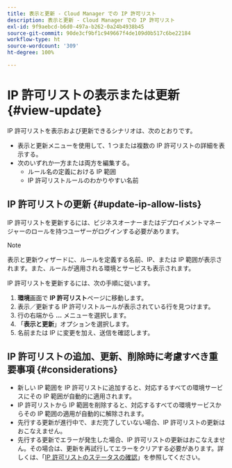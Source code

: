 ```yaml
---
title: 表示と更新 - Cloud Manager での IP 許可リスト
description: 表示と更新 - Cloud Manager での IP 許可リスト
exl-id: 9f9aebcd-b6d0-497a-b262-0a24b4938b45
source-git-commit: 90de3cf9bf1c949667f4de109d0b517c6be22184
workflow-type: ht
source-wordcount: '309'
ht-degree: 100%

---
```


# IP 許可リストの表示または更新 {#view-update}

IP 許可リストを表示および更新できるシナリオは、次のとおりです。

* 表示と更新メニューを使用して、1 つまたは複数の IP 許可リストの詳細を表示する。
* 次のいずれか一方または両方を編集する。
   * ルール名の定義における IP 範囲
   * IP 許可リストルールのわかりやすい名前

## IP 許可リストの更新 {#update-ip-allow-lists}


IP 許可リストを更新するには、ビジネスオーナーまたはデプロイメントマネージャーのロールを持つユーザーがログインする必要があります。

>[!NOTE]
>表示と更新ウィザードに、ルールを定義する名前、IP、または IP 範囲が表示されます。また、ルールが適用される環境とサービスも表示されます。

IP 許可リストを更新するには、次の手順に従います。

1. **環境**&#x200B;画面で **IP 許可リスト**&#x200B;ページに移動します。
1. 表示／更新する IP 許可リストルールが表示されている行を見つけます。
1. 行の右端から **...** メニューを選択します。
1. 「**表示と更新**」オプションを選択します。
1. 名前または IP に変更を加え、送信を確認します。

## IP 許可リストの追加、更新、削除時に考慮すべき重要事項 {#considerations}

* 新しい IP 範囲を IP 許可リストに追加すると、対応するすべての環境サービスにその IP 範囲が自動的に適用されます。
* IP 許可リストから IP 範囲を削除すると、対応するすべての環境サービスからその IP 範囲の適用が自動的に解除されます。
* 先行する更新が進行中で、まだ完了していない場合、IP 許可リストの更新はおこなえません。
* 先行する更新でエラーが発生した場合、IP 許可リストの更新はおこなえません。その場合は、更新を再試行してエラーをクリアする必要があります。詳しくは、「[IP 許可リストのステータスの確認](/help/implementing/cloud-manager/ip-allow-lists/check-ip-allow-list-status.md)」を参照してください。
